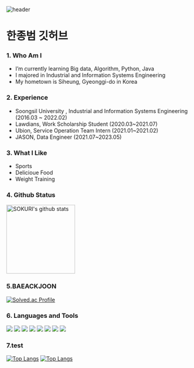 ![header](https://capsule-render.vercel.app/api?type=waving&color=gradient&height=120&animation=fadeIn&section=footer&text=🚗🚘🚛&fontAlign=70)
# 한종범 깃허브

### 1. Who Am I
- I’m currently learning Big data, Algorithm, Python, Java
- I majored in Industrial and Information Systems Engineering
- My hometown is Siheung, Gyeonggi-do in Korea

### 2. Experience
- Soongsil University , Industrial and Information Systems Engineering (2016.03 ~ 2022.02)
- Lawdians, Work Scholarship Student (2020.03~2021.07)
- Ubion, Service Operation Team Intern (2021.01~2021.02)
- JASON, Data Engineer (2021.07~2023.05)

### 3. What I Like
- Sports
- Delicioue Food
- Weight Training

### 4. Github Status
<a href="https://github.com/HAN-JB15"><img align="center" style="height:180px" src="https://github-readme-stats.vercel.app/api?username=HAN-JB15&show_icons=true&include_all_commits=true&theme=nord&hide_border=true" alt="SOKURI's github stats" /></a>

### 5.BAEACKJOON
[![Solved.ac Profile](http://mazassumnida.wtf/api/v2/generate_badge?boj=gks0315hjb)](https://solved.ac/gks0315hjb/)

### 6. Languages and Tools
<img src="https://img.shields.io/badge/Python-3776AB?style=flat-square&logo=Python&logoColor=white"/> <img src="https://img.shields.io/badge/Java-007396?style=flat&logo=OpenJDK&logoColor=white"/>
<img src="https://img.shields.io/badge/Splunk-4ACBD6?style=flat-square&logo=Splunk&logoColor=black">
<img src="https://img.shields.io/badge/CSS3-1572B6?style=flat-square&logo=CSS3&logoColor=white"/>
<img src="https://img.shields.io/badge/HTML5-E34F26?style=flat-square&logo=HTML5&logoColor=white"/> 
<img src="https://img.shields.io/badge/JavaScript-F7DF1E?style=flat-square&logo=JavaScript&logoColor=white"/>
<img src="https://img.shields.io/badge/Node.js-339933?style=flat-square&logo=Node.js&logoColor=white"/>
<img src="https://img.shields.io/badge/Linux-FCC624?style=flat-square&logo=Linux&logoColor=white"/>

### 7.test
[![Top Langs](https://github-readme-stats.vercel.app/api/top-langs/?username=ksweeni&layout=compact)](https://github.com/ksweeni/github-readme-stats)
[![Top Langs](https://github-readme-stats.vercel.app/api/top-langs/?username=ksweeni)](https://github.com/anuraghazra/github-readme-stats)
